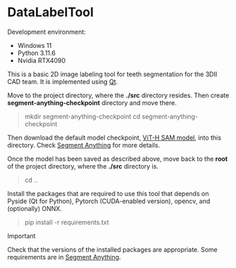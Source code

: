 # DataLabelTool

Development environment: 
* Windows 11
* Python 3.11.6
* Nvidia RTX4090

This is a basic 2D image labeling tool for teeth segmentation for the 3DII CAD team. It is implemented using [Qt](https://doc.qt.io/qtforpython-6/).

Move to the project directory, where the **./src** directory resides. Then create **segment-anything-checkpoint** directory and move there.
> mkdir segment-anything-checkpoint
> cd segment-anything-checkpoint

Then download the default model checkpoint, [ViT-H SAM model](https://dl.fbaipublicfiles.com/segment_anything/sam_vit_h_4b8939.pth), into this directory.
Check [Segment Anything](https://github.com/facebookresearch/segment-anything) for more details.

Once the model has been saved as described above, move back to the **root** of the project directory, where the **./src** directory is.
> cd ..

Install the packages that are required to use this tool that depends on Pyside (Qt for Python), Pytorch (CUDA-enabled version), opencv, and (optionally) ONNX.
> pip install -r requirements.txt

> [!Important]
> Check that the versions of the installed packages are appropriate.
> Some requirements are in [Segment Anything](https://github.com/facebookresearch/segment-anything).